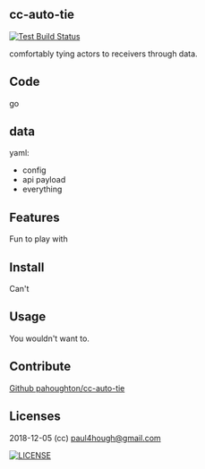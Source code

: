 ## cc-auto-tie

[![Test Build Status](https://travis-ci.org/pahoughton/cc-auto-tie.png)](https://travis-ci.org/pahoughton/cc-auto-tie)

comfortably tying actors to receivers through data.

## Code
go

## data
yaml:
- config
- api payload
- everything

## Features

Fun to play with

## Install

Can't

## Usage

You wouldn't want to.

## Contribute

[Github pahoughton/cc-auto-tie](https://github.com/pahoughton/cc-auto-tie)

## Licenses

2018-12-05 (cc) <paul4hough@gmail.com>


[![LICENSE](http://i.creativecommons.org/l/by/3.0/88x31.png)](http://creativecommons.org/licenses/by/3.0/)
